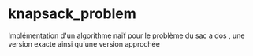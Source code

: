 # knapsack_problem
Implémentation d'un algorithme naïf pour le problème du sac a dos  , une version exacte ainsi qu'une version approchée 
